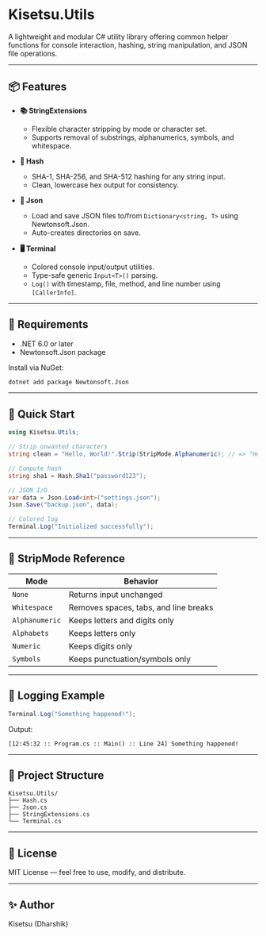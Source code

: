 # Kisetsu.Utils

A lightweight and modular C# utility library offering common helper functions for console interaction, hashing, string manipulation, and JSON file operations.

---

## 📦 Features

- **📚 StringExtensions**
  - Flexible character stripping by mode or character set.
  - Supports removal of substrings, alphanumerics, symbols, and whitespace.

- **🧮 Hash**
  - SHA-1, SHA-256, and SHA-512 hashing for any string input.
  - Clean, lowercase hex output for consistency.

- **📂 Json**
  - Load and save JSON files to/from `Dictionary<string, T>` using Newtonsoft.Json.
  - Auto-creates directories on save.

- **🖥️ Terminal**
  - Colored console input/output utilities.
  - Type-safe generic `Input<T>()` parsing.
  - `Log()` with timestamp, file, method, and line number using `[CallerInfo]`.

---

## 🧰 Requirements

- .NET 6.0 or later
- Newtonsoft.Json package

Install via NuGet:

```bash
dotnet add package Newtonsoft.Json
````

---

## 🚀 Quick Start

```csharp
using Kisetsu.Utils;

// Strip unwanted characters
string clean = "Hello, World!".Strip(StripMode.Alphanumeric); // => "HelloWorld"

// Compute hash
string sha1 = Hash.Sha1("password123");

// JSON I/O
var data = Json.Load<int>("settings.json");
Json.Save("backup.json", data);

// Colored log
Terminal.Log("Initialized successfully");
```

---

## 🔧 StripMode Reference

| Mode           | Behavior                              |
| -------------- | ------------------------------------- |
| `None`         | Returns input unchanged               |
| `Whitespace`   | Removes spaces, tabs, and line breaks |
| `Alphanumeric` | Keeps letters and digits only         |
| `Alphabets`    | Keeps letters only                    |
| `Numeric`      | Keeps digits only                     |
| `Symbols`      | Keeps punctuation/symbols only        |

---

## 🧪 Logging Example

```csharp
Terminal.Log("Something happened!");
```

Output:

```
[12:45:32 :: Program.cs :: Main() :: Line 24] Something happened!
```

---

## 📁 Project Structure

```
Kisetsu.Utils/
├── Hash.cs
├── Json.cs
├── StringExtensions.cs
└── Terminal.cs
```

---

## 📝 License

MIT License — feel free to use, modify, and distribute.

---

## ✨ Author

Kisetsu (Dharshik)


